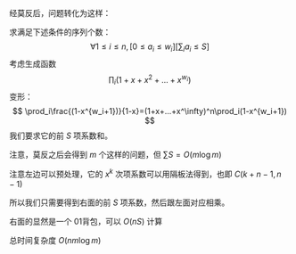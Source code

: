 经莫反后，问题转化为这样：

求满足下述条件的序列个数：
$$
\forall 1\leq i\leq n,[0\leq a_i\leq w_i][\sum_ia_i \leq S]
$$
考虑生成函数
$$
\prod_i(1+x+x^2+...+x^{w_i})
$$
变形：
$$
\prod_i\frac{(1-x^{w_i+1})}{1-x}=(1+x+...+x^\infty)^n\prod_i(1-x^{w_i+1})
$$
我们要求它的前 $S$ 项系数和。

注意，莫反之后会得到 $m$ 个这样的问题，但 $\sum S = O(m\log m)$

注意左边可以预处理，它的 $x^k$ 次项系数可以用隔板法得到，也即 $C(k+n-1,n-1)$

所以我们只需要得到右面的前 $S$ 项系数，然后跟左面对应相乘。

右面的显然是一个 01背包，可以 $O(nS)$ 计算

总时间复杂度 $O(nm\log m)$

